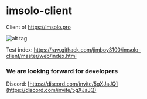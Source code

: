 # imsolo-client
Client of https://imsolo.pro

![alt tag](https://legendmod.ml/banners/iconSolo.png)

Test index: https://raw.githack.com/jimboy3100/imsolo-client/master/web/index.html

### We are looking forward for developers

Discord: [https://discord.com/invite/5gXJaJQ](https://discord.com/invite/5gXJaJQ)
